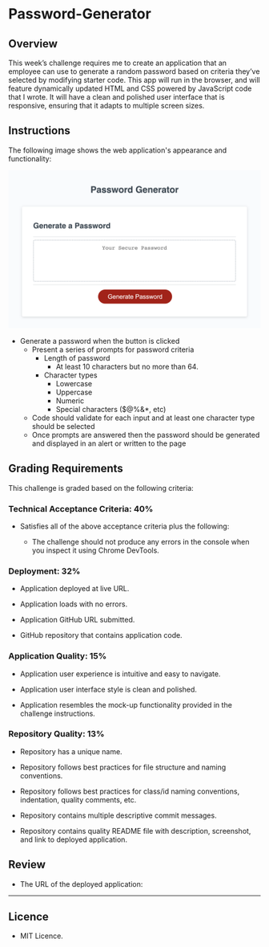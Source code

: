 # Password-Generator

## Overview
 
This week’s challenge requires me to create an application that an employee can use to generate a random password based on criteria they’ve selected by modifying starter code. This app will run in the browser, and will feature dynamically updated HTML and CSS powered by JavaScript code that I wrote. It will have a clean and polished user interface that is responsive, ensuring that it adapts to multiple screen sizes.


## Instructions

The following image shows the web application's appearance and functionality:

![password generator demo](./assets/images/Screenshot.png)



* Generate a password when the button is clicked
  * Present a series of prompts for password criteria
    * Length of password
      * At least 10 characters but no more than 64.
    * Character types
      * Lowercase
      * Uppercase
      * Numeric
      * Special characters ($@%&*, etc)
  * Code should validate for each input and at least one character type should be selected
  * Once prompts are answered then the password should be generated and displayed in an alert or written to the page

## Grading Requirements

This challenge is graded based on the following criteria: 

### Technical Acceptance Criteria: 40%

* Satisfies all of the above acceptance criteria plus the following:

  * The challenge should not produce any errors in the console when you inspect it using Chrome DevTools.

### Deployment: 32%

* Application deployed at live URL.

* Application loads with no errors.

* Application GitHub URL submitted.

* GitHub repository that contains application code.

### Application Quality: 15%

* Application user experience is intuitive and easy to navigate.

* Application user interface style is clean and polished.

* Application resembles the mock-up functionality provided in the challenge instructions.

### Repository Quality: 13%

* Repository has a unique name.

* Repository follows best practices for file structure and naming conventions.

* Repository follows best practices for class/id naming conventions, indentation, quality comments, etc.

* Repository contains multiple descriptive commit messages.

* Repository contains quality README file with description, screenshot, and link to deployed application.


## Review


* The URL of the deployed application: 

---

## Licence

* MIT Licence.